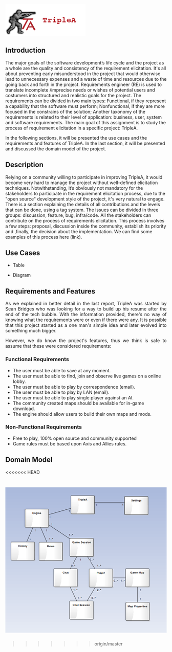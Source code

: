 ![TripleAICon](resources/icon_menu.png)

## Introduction

The major goals of the software development’s life cycle and the project as a whole are the quality and consistency of the requirement elicitation. It's all about preventing early misunderstood in the project that would otherwise lead to unnecessary expenses and a waste of time and resources due to the going back and forth in the project.
Requirements engineer (RE) is used to translate incomplete /imprecise needs or wishes of potential users and costumers into structured and realistic goals for the project.
The requirements can be divided in two main types:
Functional, if they represent a capability that the software must perform;
Nonfunctional, if they are more focused in the constrains of the solution;
Another taxonomy of the requirements is related to their level of application: business, user, system and software requirements.
The main goal of this assignment is to study the process of requirement elicitation in a specific project: TripleA. 

In the following sections, it will be presented the use cases and the requirements and features of TripleA. In the last section, it will be presented and discussed the domain model of the project.

## Description
Relying on a community willing to participate in improving TripleA, it would become very hard to manage the project without well-defined elicitation techniques. Notwithstanding, it’s obviously not mandatory for the stakeholders to participate in the requirement elicitation process, due to the "open source" development style of the project, it's very natural to engage. 
There is a section explaining the details of all contributions and the levels that can be done, using a tag system. The issues can be divided in three groups: discussion, feature, bug, infra/code.
All the stakeholders can contribute on the process of requirements elicitation. This process involves a few steps: proposal, discussion inside the community, establish its priority and ,finally, the decision about the implementation. We can find some examples of this process here (link). 


## Use Cases

* Table

* Diagram

## Requirements and Features

<p align="justify"> As we explained in better detail in the last report, TripleA was started by 
Sean Bridges who was looking for a way to build up his resume after the end of the tech bubble. 
With the information provided, there's no way of knowing what the requirements were or even if there were any.
It is possible that this project started as a one man's simple idea and later evolved into something much bigger.</p>

<p align="justify"> However, we do know the project's features, thus we think is safe to assume that these were 
considered requirements: </p>

### Functional Requirements

* The user must be able to save at any moment.
* The user must be able to find, join and observe live games on a online lobby.
* The user must be able to play by correspondence (email).
* The user must be able to play by LAN (email).
* The user must be able to play single player against an AI.
* The community created maps should be available for in-game download.
* The engine should allow users to build their own maps and mods.

### Non-Functional Requirements

* Free to play, 100% open source and community supported
* Game rules must be based upon Axis and Allies rules.

## Domain Model
<<<<<<< HEAD

![DomainModel](resources/domainmodel.png)
=======
>>>>>>> origin/master
